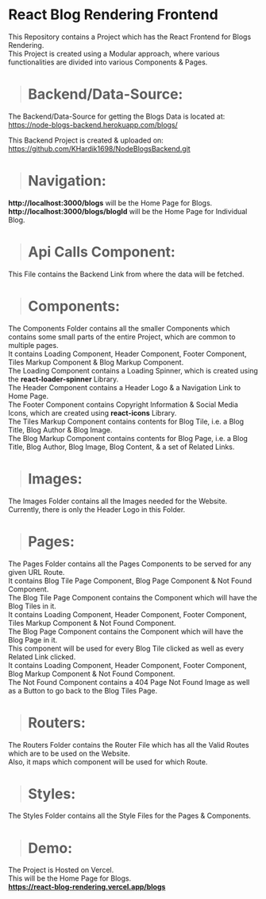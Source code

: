 # React Blog Rendering Frontend

This Repository contains a Project which has the React Frontend for Blogs Rendering.\
This Project is created using a Modular approach, where various functionalities are divided into various Components & Pages.

> # Backend/Data-Source:

The Backend/Data-Source for getting the Blogs Data is located at:\
https://node-blogs-backend.herokuapp.com/blogs/

This Backend Project is created & uploaded on:\
https://github.com/KHardik1698/NodeBlogsBackend.git

> # Navigation:

**http://localhost:3000/blogs** will be the Home Page for Blogs.\
**http://localhost:3000/blogs/blogId** will be the Home Page for Individual Blog.

> # Api Calls Component:

This File contains the Backend Link from where the data will be fetched.

> # Components:

The Components Folder contains all the smaller Components which contains some small parts of the entire Project, which are common to multiple pages.\
It contains Loading Component, Header Component, Footer Component, Tiles Markup Component & Blog Markup Component.\
The Loading Component contains a Loading Spinner, which is created using the **react-loader-spinner** Library.\
The Header Component contains a Header Logo & a Navigation Link to Home Page.\
The Footer Component contains Copyright Information & Social Media Icons, which are created using **react-icons** Library.\
The Tiles Markup Component contains contents for Blog Tile, i.e. a Blog Title, Blog Author & Blog Image.\
The Blog Markup Component contains contents for Blog Page, i.e. a Blog Title, Blog Author, Blog Image, Blog Content, & a set of Related Links.

> # Images:

The Images Folder contains all the Images needed for the Website.\
Currently, there is only the Header Logo in this Folder.

> # Pages:

The Pages Folder contains all the Pages Components to be served for any given URL Route.\
It contains Blog Tile Page Component, Blog Page Component & Not Found Component.\
The Blog Tile Page Component contains the Component which will have the Blog Tiles in it.\
It contains Loading Component, Header Component, Footer Component, Tiles Markup Component & Not Found Component.\
The Blog Page Component contains the Component which will have the Blog Page in it.\
This component will be used for every Blog Tile clicked as well as every Related Link clicked.\
It contains Loading Component, Header Component, Footer Component, Blog Markup Component & Not Found Component.\
The Not Found Component contains a 404 Page Not Found Image as well as a Button to go back to the Blog Tiles Page.

> # Routers:

The Routers Folder contains the Router File which has all the Valid Routes which are to be used on the Website.\
Also, it maps which component will be used for which Route.

> # Styles:

The Styles Folder contains all the Style Files for the Pages & Components.

> # Demo:

The Project is Hosted on Vercel.\
This will be the Home Page for Blogs.\
**https://react-blog-rendering.vercel.app/blogs**

